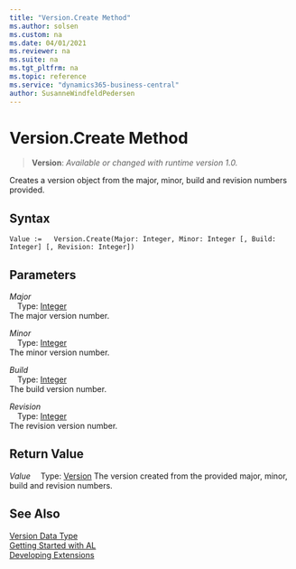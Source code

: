 ```yaml
---
title: "Version.Create Method"
ms.author: solsen
ms.custom: na
ms.date: 04/01/2021
ms.reviewer: na
ms.suite: na
ms.tgt_pltfrm: na
ms.topic: reference
ms.service: "dynamics365-business-central"
author: SusanneWindfeldPedersen
---
```

[//]: # (START>DO_NOT_EDIT)
[//]: # (IMPORTANT:Do not edit any of the content between here and the END>DO_NOT_EDIT.)
[//]: # (Any modifications should be made in the .xml files in the ModernDev repo.)
# Version.Create Method
> **Version**: _Available or changed with runtime version 1.0._

Creates a version object from the major, minor, build and revision numbers provided.


## Syntax
```
Value :=   Version.Create(Major: Integer, Minor: Integer [, Build: Integer] [, Revision: Integer])
```
## Parameters
*Major*  
&emsp;Type: [Integer](../integer/integer-data-type.md)  
The major version number.
        
*Minor*  
&emsp;Type: [Integer](../integer/integer-data-type.md)  
The minor version number.
        
*Build*  
&emsp;Type: [Integer](../integer/integer-data-type.md)  
The build version number.
        
*Revision*  
&emsp;Type: [Integer](../integer/integer-data-type.md)  
The revision version number.  


## Return Value
*Value*
&emsp;Type: [Version](version-data-type.md)
The version created from the provided major, minor, build and revision numbers.


[//]: # (IMPORTANT: END>DO_NOT_EDIT)
## See Also
[Version Data Type](version-data-type.md)  
[Getting Started with AL](../../devenv-get-started.md)  
[Developing Extensions](../../devenv-dev-overview.md)